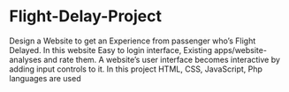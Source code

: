 # Flight-Delay-Project
Design a Website to get an Experience from passenger who’s Flight Delayed. In this website Easy to login interface, Existing apps/website-analyses and rate them. A website’s user interface becomes interactive by adding input controls to it. In this project HTML, CSS, JavaScript, Php languages are used
